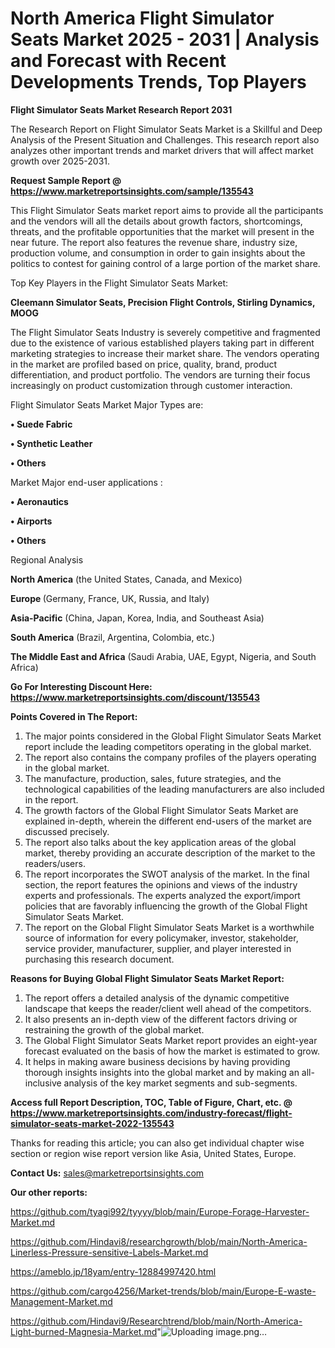 # North America Flight Simulator Seats Market 2025 - 2031 | Analysis and Forecast with Recent Developments Trends, Top Players

<strong>Flight Simulator Seats Market Research Report 2031</strong>

The Research Report on Flight Simulator Seats Market is a Skillful and Deep Analysis of the Present Situation and Challenges. This research report also analyzes other important trends and market drivers that will affect market growth over 2025-2031.

<strong>Request Sample Report @ <a href=https://www.marketreportsinsights.com/sample/135543>https://www.marketreportsinsights.com/sample/135543</a></strong>

This Flight Simulator Seats market report aims to provide all the participants and the vendors will all the details about growth factors, shortcomings, threats, and the profitable opportunities that the market will present in the near future. The report also features the revenue share, industry size, production volume, and consumption in order to gain insights about the politics to contest for gaining control of a large portion of the market share.

Top Key Players in the Flight Simulator Seats Market:

<strong>Cleemann Simulator Seats, Precision Flight Controls, Stirling Dynamics, MOOG</strong>

The Flight Simulator Seats Industry is severely competitive and fragmented due to the existence of various established players taking part in different marketing strategies to increase their market share. The vendors operating in the market are profiled based on price, quality, brand, product differentiation, and product portfolio. The vendors are turning their focus increasingly on product customization through customer interaction.

Flight Simulator Seats Market Major Types are:

<strong>• Suede Fabric

• Synthetic Leather

• Others</strong>

Market Major end-user applications :

<strong>• Aeronautics

• Airports

• Others</strong>

Regional Analysis

</u><strong><b>North America</b></strong> (the United States, Canada, and Mexico)

<strong><b>Europe </b></strong>(Germany, France, UK, Russia, and Italy)

<strong><b>Asia-Pacific</b></strong> (China, Japan, Korea, India, and Southeast Asia)

<strong><b>South America</b></strong> (Brazil, Argentina, Colombia, etc.)

<strong><b>The Middle East and Africa</b></strong> (Saudi Arabia, UAE, Egypt, Nigeria, and South Africa)

<strong>Go For Interesting Discount Here: <a href=https://www.marketreportsinsights.com/discount/135543>https://www.marketreportsinsights.com/discount/135543</a></strong>

<strong>Points Covered in The Report:</strong>
<ol>
  <li>The major points considered in the Global Flight Simulator Seats Market report include the leading competitors operating in the global market.</li>
  <li>The report also contains the company profiles of the players operating in the global market.</li>
  <li>The manufacture, production, sales, future strategies, and the technological capabilities of the leading manufacturers are also included in the report.</li>
  <li>The growth factors of the Global Flight Simulator Seats Market are explained in-depth, wherein the different end-users of the market are discussed precisely.</li>
  <li>The report also talks about the key application areas of the global market, thereby providing an accurate description of the market to the readers/users.</li>
  <li>The report incorporates the SWOT analysis of the market. In the final section, the report features the opinions and views of the industry experts and professionals. The experts analyzed the export/import policies that are favorably influencing the growth of the Global Flight Simulator Seats Market.</li>
  <li>The report on the Global Flight Simulator Seats Market is a worthwhile source of information for every policymaker, investor, stakeholder, service provider, manufacturer, supplier, and player interested in purchasing this research document.</li>
</ol>
<strong>Reasons for Buying Global Flight Simulator Seats Market Report:</strong>

<ol>
  <li>The report offers a detailed analysis of the dynamic competitive landscape that keeps the reader/client well ahead of the competitors.</li>
  <li>It also presents an in-depth view of the different factors driving or restraining the growth of the global market.</li>
  <li>The Global Flight Simulator Seats Market report provides an eight-year forecast evaluated on the basis of how the market is estimated to grow.</li>
  <li>It helps in making aware business decisions by having providing thorough insights insights into the global market and by making an all-inclusive analysis of the key market segments and sub-segments.</li>
</ol>
<strong>Access full Report Description, TOC, Table of Figure, Chart, etc. @ <a href=https://www.marketreportsinsights.com/industry-forecast/flight-simulator-seats-market-2022-135543>https://www.marketreportsinsights.com/industry-forecast/flight-simulator-seats-market-2022-135543</a></strong>


Thanks for reading this article; you can also get individual chapter wise section or region wise report version like Asia, United States, Europe.

<strong>Contact Us:</strong>
sales@marketreportsinsights.com

<strong>Our other reports:</strong>

<a href=https://github.com/tyagi992/tyyyy/blob/main/Europe-Forage-Harvester-Market.md>https://github.com/tyagi992/tyyyy/blob/main/Europe-Forage-Harvester-Market.md</a>

<a href=https://github.com/Hindavi8/researchgrowth/blob/main/North-America-Linerless-Pressure-sensitive-Labels-Market.md>https://github.com/Hindavi8/researchgrowth/blob/main/North-America-Linerless-Pressure-sensitive-Labels-Market.md</a>

<a href=https://ameblo.jp/18yam/entry-12884997420.html>https://ameblo.jp/18yam/entry-12884997420.html</a>

<a href=https://github.com/cargo4256/Market-trends/blob/main/Europe-E-waste-Management-Market.md>https://github.com/cargo4256/Market-trends/blob/main/Europe-E-waste-Management-Market.md</a>

<a href=https://github.com/Hindavi9/Researchtrend/blob/main/North-America-Light-burned-Magnesia-Market.md>https://github.com/Hindavi9/Researchtrend/blob/main/North-America-Light-burned-Magnesia-Market.md</a>"![Uploading image.png…]()
